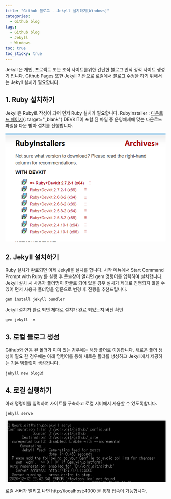 ```yaml
---
title: "Github 블로그 - Jekyll 설치하기[Windows]"
categories:
  - Github blog
tags:
  - Github blog
  - Jekyll
  - Windows
toc: true
toc_sticky: true
---
```


Jekyll 은 개인, 프로젝트 또는 조직 사이트를위한 간단한 블로그 인식 정적 사이트 생성기 입니다.
Github Pages 또한 Jekyll 기반으로 로컬에서 블로그 수정을 하기 위해서는 Jekyll 설치가 필요합니다.

## 1. Ruby 설치하기
Jekyll은 Ruby로 작성이 되어 먼저 Ruby 설치가 필요합니다.
RubyInstaller : [다운로드 페이지](https://rubyinstaller.org/){: target="_blank"}
DEVKIT이 포함 된 파일 중 운영체제에 맞는 다운로드 파일을 다운 받아 설치를 진행합니다.

![Alt text](/assets/images/ruby_install.PNG)

## 2. Jekyll 설치하기
Ruby 설치가 완료되면 이제 Jekyll을 설치를 합니다.
시작 메뉴에서 Start Command Prompt with Ruby 를 실행 후
콘솔창이 열리면 gem 명령어를 입력하여 설치합니다.
Jekyll 설치 시 사용자 폴더명이 한글로 되어 있을 경우 설치가
제대로 진행되지 않을 수 있어 먼저 사용자 폴더명을
영문으로 변경 후 진행을 추천드립니다.
```
gem install jekyll bundler
```
Jekyll 설치가 완료 되면 제대로 설치가 완료 되었는지 버전 확인
```
gem jekyll -v
```

## 3. 로컬 블로그 생성
Github와 연동 된 폴더가 이미 있는 경우에는 해당 폴더로 이동합니다.
새로운 폴더 생성이 필요 한 경우에는 아래 명령어를 통해 새로운 폴더를 생성하고
Jekyll에서 제공하는 기본 템플릿이 생성됩니다.
```
jekyll new blog명
```

## 4. 로컬 실행하기
아래 명령어를 입력하여 사이트를 구축하고 로컬 서버에서 사용할 수 있도록합니다.
```
jekyll serve
```

![Alt text](/assets/images/jekyll_serve.PNG)

로컬 서버가 열리고 나면 http://localhost:4000 을 통해 접속이 가능합니다.
